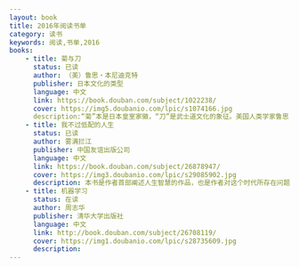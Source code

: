 ```yaml
---
layout: book
title: 2016年阅读书单
category: 读书
keywords: 阅读,书单,2016
books: 
	- title: 菊与刀
      status: 已读
      author: （美）鲁思・本尼迪克特 
      publisher: 日本文化的类型
      language: 中文
      link: https://book.douban.com/subject/1022238/         
      cover: https://img5.doubanio.com/lpic/s1074166.jpg
      description:“菊”本是日本皇室家徽，“刀”是武士道文化的象征。美国人类学家鲁思・本尼迪克特用《菊与刀》来揭示日本人的矛盾性格亦即日本文化的双重性(如爱美而黩武、尚礼而好斗、喜新而顽固、服从而不驯等)
    - title: 我不过低配的人生
      status: 已读
      author: 雾满拦江 
      publisher: 中国友谊出版公司
      language: 中文
      link: https://book.douban.com/subject/26878947/         
      cover: https://img3.doubanio.com/lpic/s29085902.jpg
      description: 本书是作者首部阐述人生智慧的作品，也是作者对这个时代所存在问题的思考和感悟，内容涉及人性、思维、情商、教养等主题。每个迷茫期的年轻人在人生路上总会有这样或那样的困惑。作者敞开心扉，嬉笑怒骂，畅谈人生，为当下的年轻人提供了一个独到的看问题的角度，给予他们在做事方法、处世技巧、情绪管理等方面更多的开解和启悟，授人以鱼，也授人以渔，帮助他们在这个复杂而充满残酷竞争的世界里，更好地破局，拥抱生命的无限可能。
    - title: 机器学习
      status: 在读
      author: 周志华
      publisher: 清华大学出版社
      language: 中文
      link: http://book.douban.com/subject/26708119/          
      cover: https://img1.doubanio.com/lpic/s28735609.jpg
      description: 
---
```



     
  